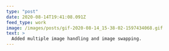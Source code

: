```yaml
---
type: "post"
date: 2020-08-14T19:41:08.091Z
feed_type: work
image: /images/posts/gif-2020-08-14_15-38-02-1597434068.gif
text: >
  Added multiple image handling and image swapping.
---
```

